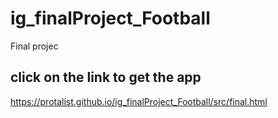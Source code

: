 # ig_finalProject_Football
Final projec
## click on the link to get the app
https://protalist.github.io/ig_finalProject_Football/src/final.html

